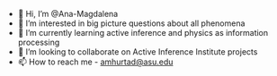 - 👋 Hi, I’m @Ana-Magdalena
- 👀 I’m interested in big picture questions about all phenomena
- 🌱 I’m currently learning active inference and physics as information processing
- 💞️ I’m looking to collaborate on Active Inference Institute projects
- 📫 How to reach me - amhurtad@asu.edu

<!---
Ana-Magdalena/Ana-Magdalena is a ✨ special ✨ repository because its `README.md` (this file) appears on your GitHub profile.
You can click the Preview link to take a look at your changes.
--->
